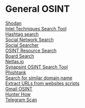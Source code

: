 # General OSINT

[Shodan](https://www.shodan.io/) \
[Intel Techniques Search Tool](https://inteltechniques.com/tools/index.html) \
[Hashtag search](https://www.hashatit.com/) \
[Social Network Search](https://usersearch.org/) \
[Social Searcher](https://www.social-searcher.com/) \
[OSINT Resource Search](https://www.toddington.com/resources/free-osint-resources-open-source-intelligence-search-tools-research-tools-online-investigation/) \
[Board Search](https://boardreader.com/) \
[Netlas.io](https://netlas.io/) \
[Synapsint OSINT Search Tool](https://synapsint.com/) \
[Phishtank](https://www.phishtank.com/) \
[Search for similar domain name](https://dnstwister.report/) \
[Extract URLs from websites scripts](https://www.bulkdachecker.com/url-extractor/) \
[Gmail OSINT](https://gmail-osint.activetk.jp/) \
[Hunter How](https://hunter.how/) \
[Telegram Scan](https://tgscan.xyz/)
